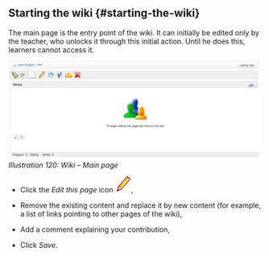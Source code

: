 ## Starting the wiki {#starting-the-wiki}

The main page is the entry point of the wiki. It can initially be edited only by the teacher, who unlocks it through this initial action. Until he does this, learners cannot access it.

![](../assets/images146.png)*Illustration 120: Wiki – Main page*

*   Click the _Edit this page_ icon ![](../assets/graphics209.png),

*   Remove the existing content and replace it by new content (for example, a list of links pointing to other pages of the wiki),

*   Add a comment explaining your contribution,

*   Click _Save_.